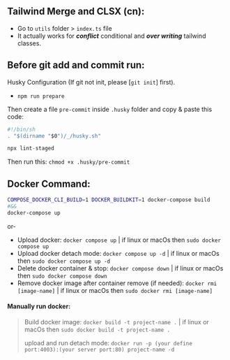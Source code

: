 ## Tailwind Merge and CLSX (cn):

- Go to `utils` folder > `index.ts` file
- It actually works for **_conflict_** conditional and **_over writing_** tailwind classes.

## Before git add and commit run:

Husky Configuration (If git not init, please [`git init`] first).

- `npm run prepare`

Then create a file `pre-commit` inside `.husky` folder and copy & paste this code:

```js
#!/bin/sh
. "$(dirname "$0")/_/husky.sh"

npx lint-staged
```

Then run this: `chmod +x .husky/pre-commit`

## Docker Command:

```bash
COMPOSE_DOCKER_CLI_BUILD=1 DOCKER_BUILDKIT=1 docker-compose build
#&&
docker-compose up
```

or-

- Upload docker: `docker compose up` | if linux or macOs then `sudo docker compose up`
- Upload docker detach mode: `docker compose up -d` | if linux or macOs then `sudo docker compose up -d`
- Delete docker container & stop: `docker compose down` | if linux or macOs then `sudo docker compose down`
- Remove docker image after container remove (if needed): `docker rmi [image-name]` | if linux or macOs then `sudo docker rmi [image-name]`

#### Manually run docker:

> Build docker image: `docker build -t project-name .` | if linux or macOs then `sudo docker build -t project-name .`
>
> upload and run detach mode: `docker run -p (your define port:4003):(your server port:80) project-name -d`
